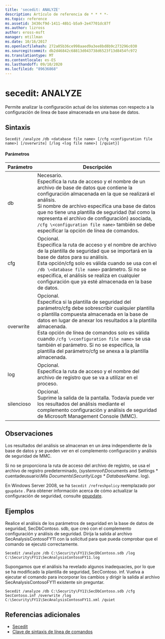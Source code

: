 ```yaml
---
title: 'secedit: ANALYZE'
description: Artículo de referencia de * * * *-
ms.topic: reference
ms.assetid: 3430cf9d-1411-48b1-b5a9-2e47701dc87f
ms.author: lizross
author: eross-msft
manager: mtillman
ms.date: 10/16/2017
ms.openlocfilehash: 272a05b36ce998aaed9a3ee8bd8b9c273296c030
ms.sourcegitcommit: db2d46842c68813d043738d6523f13d8454fc972
ms.translationtype: MT
ms.contentlocale: es-ES
ms.lasthandoff: 09/10/2020
ms.locfileid: "89636868"
---
```

# <a name="seceditanalyze"></a>secedit: ANALYZE



Permite analizar la configuración actual de los sistemas con respecto a la configuración de línea de base almacenada en una base de datos.

## <a name="syntax"></a>Sintaxis

```
Secedit /analyze /db <database file name> [/cfg <configuration file name>] [/overwrite] [/log <log file name>] [/quiet}]
```

#### <a name="parameters"></a>Parámetros

|Parámetro|Descripción|
|---------|-----------|
|db|Necesario.</br>Especifica la ruta de acceso y el nombre de un archivo de base de datos que contiene la configuración almacenada en la que se realizará el análisis.</br>Si nombre de archivo especifica una base de datos que no tiene una plantilla de seguridad (tal como la representa el archivo de configuración) asociada, `/cfg \<configuration file name>` también se debe especificar la opción de línea de comandos.|
|cfg|Opcional.</br>Especifica la ruta de acceso y el nombre de archivo de la plantilla de seguridad que se importará en la base de datos para su análisis.</br>Esta opción/cfg solo es válida cuando se usa con el `/db \<database file name>` parámetro. Si no se especifica, el análisis se realiza en cualquier configuración que ya esté almacenada en la base de datos.|
|overwrite|Opcional.</br>Especifica si la plantilla de seguridad del parámetro/cfg debe sobrescribir cualquier plantilla o plantilla compuesta almacenada en la base de datos en lugar de anexar los resultados a la plantilla almacenada.</br>Esta opción de línea de comandos solo es válida cuando `/cfg \<configuration file name>` se usa también el parámetro. Si no se especifica, la plantilla del parámetro/cfg se anexa a la plantilla almacenada.|
|log|Opcional.</br>Especifica la ruta de acceso y el nombre del archivo de registro que se va a utilizar en el proceso.|
|silencioso|Opcional.</br>Suprime la salida de la pantalla. Todavía puede ver los resultados del análisis mediante el complemento configuración y análisis de seguridad de Microsoft Management Console (MMC).|

## <a name="remarks"></a>Observaciones

Los resultados del análisis se almacenan en un área independiente de la base de datos y se pueden ver en el complemento configuración y análisis de seguridad de MMC.

Si no se proporciona la ruta de acceso del archivo de registro, se usa el archivo de registro predeterminado, (*systemroot*\Documents and Settings \* cuentadeusuario<em>\Mis Documents\Security\Logs \* DatabaseName</em>. log).

En Windows Server 2008, se ha `Secedit /refreshpolicy` reemplazado por `gpupdate` . Para obtener información acerca de cómo actualizar la configuración de seguridad, consulte [gpupdate](gpupdate.md).

## <a name="examples"></a>Ejemplos

Realice el análisis de los parámetros de seguridad en la base de datos de seguridad, SecDbContoso. sdb, que creó con el complemento configuración y análisis de seguridad. Dirija la salida al archivo SecAnalysisContosoFY11 con la solicitud para que pueda comprobar que el comando se ejecutó correctamente.
```
Secedit /analyze /db C:\Security\FY11\SecDbContoso.sdb /log C:\Security\FY11\SecAnalysisContosoFY11.log
```
Supongamos que el análisis ha revelado algunos inadequacies, por lo que se ha modificado la plantilla de seguridad, SecContoso. inf. Vuelva a ejecutar el comando para incorporar los cambios y dirigir la salida al archivo SecAnalysisContosoFY11 existente sin preguntar.
```
Secedit /analyze /db C:\Security\FY11\SecDbContoso.sdb /cfg SecContoso.inf /overwrite /log C:\Security\FY11\SecAnalysisContosoFY11.xml /quiet
```

## <a name="additional-references"></a>Referencias adicionales

-   [Secedit](secedit.md)
- [Clave de sintaxis de línea de comandos](command-line-syntax-key.md)